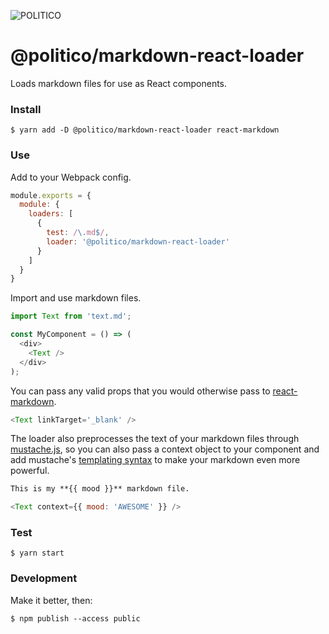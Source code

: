 ![POLITICO](https://rawgithub.com/The-Politico/src/master/images/logo/badge.png)

# @politico/markdown-react-loader

Loads markdown files for use as React components.

### Install

```
$ yarn add -D @politico/markdown-react-loader react-markdown
```

### Use

Add to your Webpack config.

```javascript
module.exports = {
  module: {
    loaders: [
      {
        test: /\.md$/,
        loader: '@politico/markdown-react-loader'
      }
    ]
  }
}
```

Import and use markdown files.

```javascript
import Text from 'text.md';

const MyComponent = () => (
  <div>
    <Text />
  </div>
);
```

You can pass any valid props that you would otherwise pass to [react-markdown](https://github.com/rexxars/react-markdown#options).

```javascript
<Text linkTarget='_blank' />
```

The loader also preprocesses the text of your markdown files through [mustache.js](https://github.com/janl/mustache.js), so you can also pass a context object to your component and add mustache's [templating syntax](http://mustache.github.io/mustache.5.html) to make your markdown even more powerful.

```markdown
This is my **{{ mood }}** markdown file.
```

```javascript
<Text context={{ mood: 'AWESOME' }} />
```

### Test

```
$ yarn start
```

### Development

Make it better, then:

```
$ npm publish --access public
```
